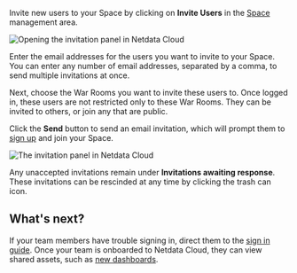 <!--
title: "Invite your team"
description: >-
    "Invite your entire SRE, DevOPs, or ITOps team to Netdata Cloud to give everyone insights into your
    infrastructure from a single pane of glass."
custom_edit_url: "https://github.com/netdata/netdata/blob/master/docs/cloud/manage/invite-your-team.md"
sidebar_label: "Invite your team"
learn_status: "Published"
learn_topic_type: "Tasks"
learn_rel_path: "Operations"
-->

Invite new users to your Space by clicking on **Invite Users** in
the [Space](https://github.com/netdata/netdata/blob/master/docs/cloud/spaces.md) management area.

![Opening the invitation panel in Netdata Cloud](https://user-images.githubusercontent.com/1153921/108529805-1b13b480-7292-11eb-862f-0499e3fdac17.png)

Enter the email addresses for the users you want to invite to your Space. You can enter any number of email addresses,
separated by a comma, to send multiple invitations at once.

Next, choose the War Rooms you want to invite these users to. Once logged in, these users are not restricted only to
these War Rooms. They can be invited to others, or join any that are public.

Click the **Send** button to send an email invitation, which will prompt them
to [sign up](https://github.com/netdata/netdata/blob/master/docs/cloud/manage/sign-in.mdx) and join your Space.

![The invitation panel in Netdata Cloud](https://user-images.githubusercontent.com/1153921/97762959-53b33680-1ac7-11eb-8e9d-f3f4a14c0028.png)

Any unaccepted invitations remain under **Invitations awaiting response**. These invitations can be rescinded at any
time by clicking the trash can icon.

## What's next?

If your team members have trouble signing in, direct them to
the [sign in guide](https://github.com/netdata/netdata/blob/master/docs/cloud/manage/sign-in.mdx). Once your
team is onboarded to Netdata Cloud, they can view shared assets, such
as [new dashboards](https://github.com/netdata/netdata/blob/master/docs/cloud/visualize/dashboards.md).
